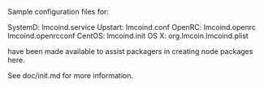 Sample configuration files for:

SystemD: lmcoind.service
Upstart: lmcoind.conf
OpenRC:  lmcoind.openrc
         lmcoind.openrcconf
CentOS:  lmcoind.init
OS X:    org.lmcoin.lmcoind.plist

have been made available to assist packagers in creating node packages here.

See doc/init.md for more information.
